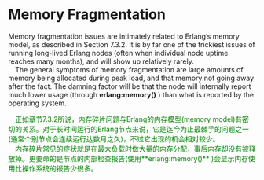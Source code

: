 # Memory Fragmentation
Memory fragmentation issues are intimately related to Erlang’s memory model, as described
in Section 7.3.2. It is by far one of the trickiest issues of running long-lived Erlang nodes
(often when individual node uptime reaches many months), and will show up relatively
rarely.
<br>&emsp;The general symptoms of memory fragmentation are large amounts of memory being allocated during peak load, and that memory not going away after the fact. The
damning factor will be that the node will internally report much lower usage (through
**erlang:memory()** ) than what is reported by the operating system.
<p></p> <font color="green">
&emsp;正如章节7.3.2所说，内存碎片问题与Erlang的内存模型(memory model)有密切的关系。对于长时间运行的Erlang节点来说，它是迄今为止最棘手的问题之一(通常个别节点会连续运行达数月之久)，不过它出现的机会相对较少。<br>
&emsp;内存碎片常见的症状就是在最大负载时做大量的内存分配，事后内存却没有被释放掉。更要命的是节点的内部检查报告(使用**erlang:memory()** )会显示内存使用比操作系统的报告少很多。
</font> <p></p>

